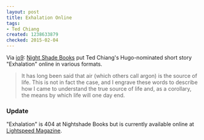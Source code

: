 ```yaml
---
layout: post
title: Exhalation Online
tags:
- Ted Chiang
created: 1238633879
checked: 2015-02-04
---
```

Via [io9](http://io9.com/5182800/pry-open-your-own-head-with-ted-chiangs-exhalation):  [Night Shade Books](http://www.nightshadebooks.com/2009/03/24/ted-chiangs-exhalation-now-available-for-download/) put Ted Chiang's Hugo-nominated short story "Exhalation" online in various formats.

> It has long been said that air (which others call argon) is the source of life. This is not in fact the case, and I engrave these words to describe how I came to understand the true source of life and, as a corollary, the means by which life will one day end.

### Update

"Exhalation" is 404 at Nightshade Books but is currently available online at [Lightspeed Magazine](http://www.lightspeedmagazine.com/fiction/exhalation/).

